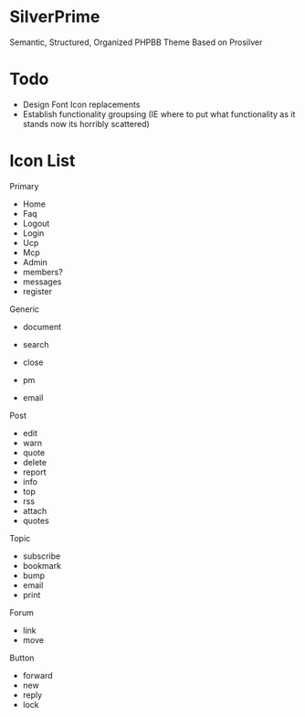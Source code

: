 SilverPrime
===========

Semantic, Structured, Organized PHPBB Theme Based on Prosilver


Todo
===========
- Design Font Icon replacements
- Establish functionality groupsing (IE where to put what functionality as it stands now its horribly scattered)

Icon List
============
Primary

- Home
- Faq
- Logout
- Login
- Ucp
- Mcp
- Admin
- members?
- messages
- register

Generic

- document
- search
- close


- pm
- email

Post

- edit
- warn
- quote
- delete
- report
- info
- top
- rss
- attach
- quotes

Topic

- subscribe
- bookmark
- bump
- email
- print

Forum

- link
- move

Button

- forward
- new
- reply
- lock
